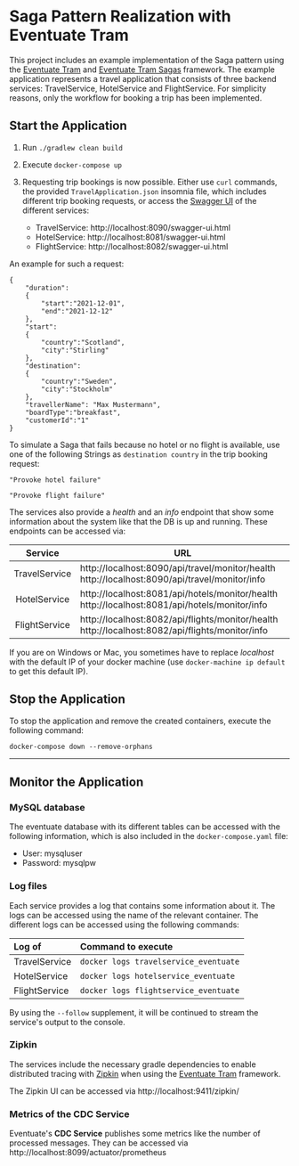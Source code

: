 # Saga Pattern Realization with Eventuate Tram
This project includes an example implementation of the Saga pattern using the [Eventuate Tram](https://github.com/eventuate-tram/eventuate-tram-core) 
and [Eventuate Tram Sagas](https://github.com/eventuate-tram/eventuate-tram-sagas) framework.
The example application represents a travel application that consists of three backend services: TravelService,
HotelService and FlightService. For simplicity reasons, only the workflow for booking a trip has been implemented.

## Start the Application

1. Run `./gradlew clean build`


2. Execute `docker-compose up `


3. Requesting trip bookings is now possible. Either use `curl` commands,
   the provided `TravelApplication.json` insomnia file, which includes different trip booking requests,
   or access the [Swagger UI](https://swagger.io/tools/swagger-ui/) of the different services:
    - TravelService: http://localhost:8090/swagger-ui.html
    - HotelService: http://localhost:8081/swagger-ui.html
    - FlightService: http://localhost:8082/swagger-ui.html

An example for such a request:
```
{
    "duration":
    {
        "start":"2021-12-01",
        "end":"2021-12-12"
    },
    "start":
    {
        "country":"Scotland",
        "city":"Stirling"
    },
    "destination":
    {
        "country":"Sweden",
        "city":"Stockholm"
    },
    "travellerName": "Max Mustermann",
    "boardType":"breakfast",
    "customerId":"1"
}
```

To simulate a Saga that fails because no hotel or no flight is available, use one of the following Strings
as `destination country` in the trip booking request:
```
"Provoke hotel failure"

"Provoke flight failure"
```

The services also provide a *health* and an *info* endpoint that show some information about the system like
that the DB is up and running. These endpoints can be accessed via:

| __Service__ | __URL__ |
|:-------:|-------------------|
|TravelService| http://localhost:8090/api/travel/monitor/health &nbsp; http://localhost:8090/api/travel/monitor/info
|HotelService| http://localhost:8081/api/hotels/monitor/health &nbsp; http://localhost:8081/api/hotels/monitor/info
|FlightService| http://localhost:8082/api/flights/monitor/health &nbsp; http://localhost:8082/api/flights/monitor/info


If you are on Windows or Mac, you sometimes have to replace _localhost_ with the default IP of your docker machine (use `docker-machine ip default` to get this default IP).

## Stop the Application

To stop the application and remove the created containers, execute the following command:
```
docker-compose down --remove-orphans
```

----------------------------

## Monitor the Application

### MySQL database

The eventuate database with its different tables can be accessed with the following information, 
which is also included in the `docker-compose.yaml` file:

- User: mysqluser 
- Password: mysqlpw

### Log files
Each service provides a log that contains some information about it. The logs can be accessed
using the name of the relevant container. The different logs can be accessed using the following commands:

| __Log of__ | __Command to execute__ |
|:-------|:-------------------|
|TravelService| `docker logs travelservice_eventuate`|
|HotelService| `docker logs hotelservice_eventuate`|
|FlightService|  `docker logs flightservice_eventuate`|

By using the `--follow` supplement, it will be continued to stream the service's output to the console.

### Zipkin
The services include the necessary gradle dependencies to enable distributed tracing with [Zipkin](https://zipkin.io/)
when using the [Eventuate Tram](https://github.com/eventuate-tram/eventuate-tram-core) framework. 

The Zipkin UI can be accessed via http://localhost:9411/zipkin/

### Metrics of the CDC Service

Eventuate's __CDC Service__ publishes some metrics like the number of processed messages.
They can be accessed via http://localhost:8099/actuator/prometheus